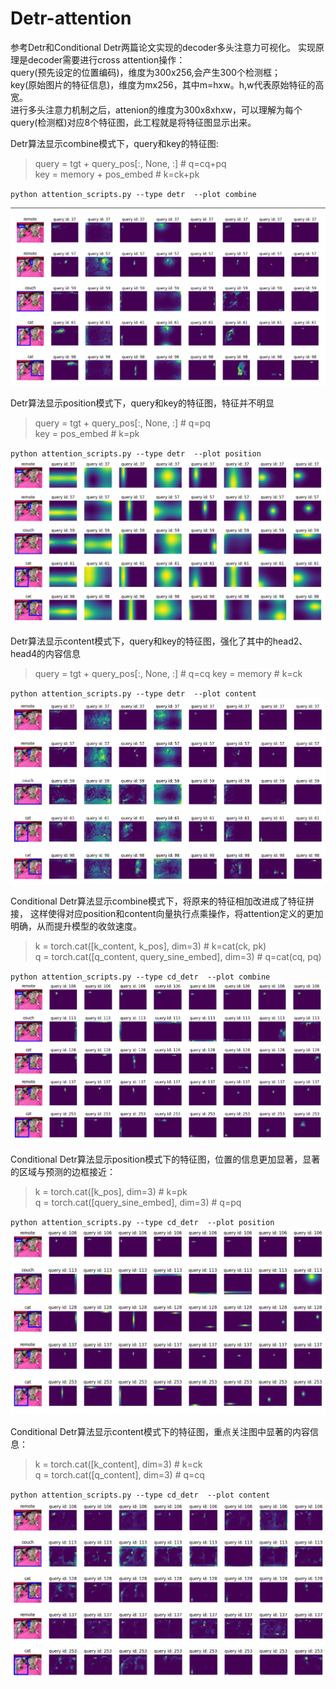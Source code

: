 # Detr-attention
参考Detr和Conditional Detr两篇论文实现的decoder多头注意力可视化。
实现原理是decoder需要进行cross attention操作：  
query(预先设定的位置编码)，维度为300x256,会产生300个检测框；  
key(原始图片的特征信息)，维度为mx256，其中m=hxw。h,w代表原始特征的高宽。  
进行多头注意力机制之后，attenion的维度为300x8xhxw，可以理解为每个query(检测框)对应8个特征图，此工程就是将特征图显示出来。

Detr算法显示combine模式下，query和key的特征图:
> query = tgt + query_pos[:, None, :]  # q=cq+pq  
> key = memory + pos_embed             # k=ck+pk

`
python attention_scripts.py --type detr  --plot combine   
`

![detr combine attention image](image/detr_combine_feature_image.png "")

Detr算法显示position模式下，query和key的特征图，特征并不明显
> query = tgt + query_pos[:, None, :]  # q=pq  
> key = pos_embed                      # k=pk

`
python attention_scripts.py --type detr  --plot position  
`
![detr position attention image](image/detr_position_feature_image.png "")  

Detr算法显示content模式下，query和key的特征图，强化了其中的head2、head4的内容信息  
> query = tgt + query_pos[:, None, :]  # q=cq
> key = memory                         # k=ck

`
python attention_scripts.py --type detr  --plot content 
`
![detr position attention image](image/detr_content_feature_image.png "") 

Conditional Detr算法显示combine模式下，将原来的特征相加改进成了特征拼接，
这样使得对应position和content向量执行点乘操作，将attention定义的更加明确，从而提升模型的收敛速度。
> k = torch.cat([k_content, k_pos], dim=3)           # k=cat(ck, pk)  
> q = torch.cat([q_content, query_sine_embed], dim=3)   # q=cat(cq, pq)

`
python attention_scripts.py --type cd_detr  --plot combine 
`
![detr position attention image](image/conditional_detr_combine_feature_image.png "") 

Conditional Detr算法显示position模式下的特征图，位置的信息更加显著，显著的区域与预测的边框接近：
> k = torch.cat([k_pos], dim=3)              # k=pk  
> q = torch.cat([query_sine_embed], dim=3)   # q=pq 

`
python attention_scripts.py --type cd_detr  --plot position 
`
![detr position attention image](image/conditional_detr_position_feature_image.png "") 


Conditional Detr算法显示content模式下的特征图，重点关注图中显著的内容信息：
> k = torch.cat([k_content], dim=3)     # k=ck  
> q = torch.cat([q_content], dim=3)     # q=cq 

`
python attention_scripts.py --type cd_detr  --plot content 
`
![detr position attention image](image/conditional_detr_content_feature_image.png "") 